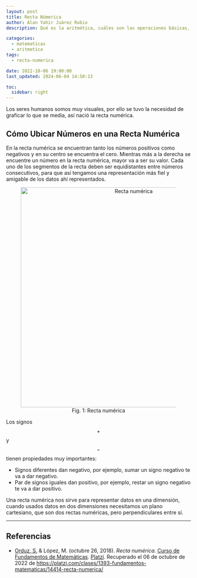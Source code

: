 ```yaml
---
layout: post
title: Recta Númerica
author: Alan Yahir Juárez Rubio
description: Qué es la aritmética, cuáles son las operaciones básicas, sus propiedas y símbolos

categories:
  - matematicas
  - aritmetica
tags:
  - recta-numerica

date: 2022-10-06 19:00:00
last_updated: 2024-06-04 14:50:13

toc:
  sidebar: right
---
```


Los seres humanos somos muy visuales, por ello se tuvo la necesidad de graficar
lo que se media, así nació la recta numérica.

## Cómo Ubicar Números en una Recta Numérica

En la recta numérica se encuentran tanto los números positivos como negativos y
en su centro se encuentra el cero. Mientras más a la derecha se encuentre un
número en la recta numérica, mayor va a ser su valor. Cada uno de los segmentos
de la recta deben ser equidistantes entre números consecutivos, para que así
tengamos una representación más fiel y amigable de los datos ahí representados.

<div align="center">
  <figure>
    <img
      src="https://www.geogebra.org/resource/sjbc34cd/1hYPtbk1DOgLgqdF/material-sjbc34cd.png"
      alt="Recta numérica"
      width="600px"
    >
    <figcaption>Fig. 1: Recta numérica</figcaption>
  </figure>
</div>

Los signos $$ + $$ y $$ - $$ tienen propiedades muy importantes:

- Signos diferentes dan negativo, por ejemplo, sumar un signo negativo te va a
  dar negativo.
- Par de signos iguales dan positivo, por ejemplo, restar un signo negativo te
  va a dar positivo.

Una recta numérica nos sirve para representar datos en una dimensión, cuando
usados datos en dos dimensiones necesitamos un plano cartesiano, que son dos
rectas numéricas, pero perpendiculares entre sí.

<div style="page-break-after: always;"></div>

---

## Referencias

- [Orduz, S.](https://platzi.com/profesores/sergio-orduz-240/)
  & López, M.
  (octubre 26, 2018).
  _Recta numérica_.
  [Curso de Fundamentos de Matemáticas](https://platzi.com/cursos/fundamentos-matematicas/).
  [Platzi](https://platzi.com/).
  Recuperado el 06 de octubre de 2022 de
  <https://platzi.com/clases/1393-fundamentos-matematicas/14414-recta-numerica/>
